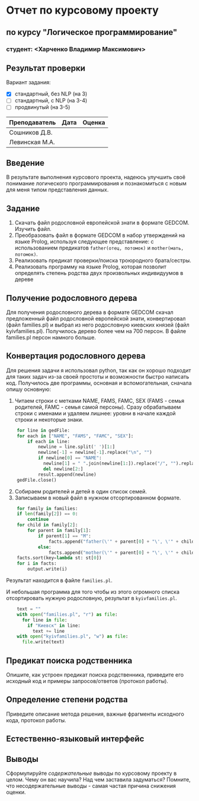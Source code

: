 # Отчет по курсовому проекту
## по курсу "Логическое программирование"

### студент: <Харченко Владимир Максимович>

## Результат проверки

Вариант задания:

 - [x] стандартный, без NLP (на 3)
 - [ ] стандартный, с NLP (на 3-4)
 - [ ] продвинутый (на 3-5)
 
| Преподаватель     | Дата         |  Оценка       |
|-------------------|--------------|---------------|
| Сошников Д.В. |              |               |
| Левинская М.А.|              |               |

> 

## Введение

В результате выполнения курсового проекта, надеюсь улучшить своё понимание логического программирования и познакомиться с новым для меня типом представления данных.

## Задание

1. Скачать файл родословной европейской знати в формате GEDCOM. Изучить файл. 
2. Преобразовать файл в формате GEDCOM в набор утверждений на языке Prolog, используя следующее представление: с использованием предикатов `father(отец, потомок)` и `mother(мать, потомок)`.   
3. Реализовать предикат проверки/поиска троюродного брата/сестры.
4. Реализовать программу на языке Prolog, которая позволит определять степень родства двух произвольных индивидуумов в дереве

## Получение родословного дерева

Для получения родословного дерева в формате GEDCOM скачал предложенный файл родословной европейской знати, конвертировал (файл families.pl) и выбрал из него родословную киевских князей (файл kyivfamilies.pl). Получилось дерево более чем на 700 персон. В файле families.pl персон намного больше.

## Конвертация родословного дерева

Для решения задачи я использовал python, так как он хорошо подходит для таких задач из-за своей простоты и возможности быстро написать код.
Получилось две программы, основная и вспомогательная, сначала опишу основную:
1. Читаем строки с метками NAME, FAMS, FAMC, SEX (FAMS - семья родителей, FAMC - семья самой персоны). Сразу обрабатываем строки с именами и удаляем лишнее: уровни в начале каждой строки и некоторые знаки.
```python
    for line in gedFile:
    for each in ["NAME", "FAMS", "FAMC", "SEX"]:
        if each in line:
            newline = line.split(' ')[1:]
            newline[-1] = newline[-1].replace("\n", "")
            if newline[0] == "NAME":
              newline[1] = " ".join(newline[1:]).replace("/", "").replace("'", "")
              del newline[2:]
            result.append(newline)
    gedFile.close()
```
2. Собираем родителей и детей в один список семей.
3. Записываем в новый файл в нужном отсортированном формате.
```python
    for family in families:
    if len(family[2]) == 0:
        continue
    for child in family[2]:
        for parent in family[1]:
            if parent[1] == "M":
                facts.append("father(\'" + parent[0] + "\', \'" + child[0] + "\').\n")
            else:
                facts.append("mother(\'" + parent[0] + "\', \'" + child[0] + "\').\n")
    facts.sort(key=lambda st: st[0])
    for i in facts:
        output.write(i)
```

Результат находится в файле `families.pl`.

И небольшая программа для того чтобы из этого огромного списка отсортировать нужную родословную, результат в `kyivfamilies.pl`.
```python
    text = ""
    with open("families.pl", "r") as file:
      for line in file:
        if "Киевск" in line:
          text += line
    with open("kyivfamilies.pl", "w") as file:
      file.write(text)
```
## Предикат поиска родственника

Опишите, как устроен предикат поиска родственника, приведите его исходный код и примеры запросов/ответов (протокол работы).

## Определение степени родства

Приведите описание метода решения, важные фрагменты исходного кода, протокол работы.

## Естественно-языковый интерфейс

## Выводы

Сформулируйте *содержательные* выводы по курсовому проекту в целом. Чему он вас научила? 
Над чем заставила задуматься? Помните, что несодержательные выводы -
самая частая причина снижения оценки.
